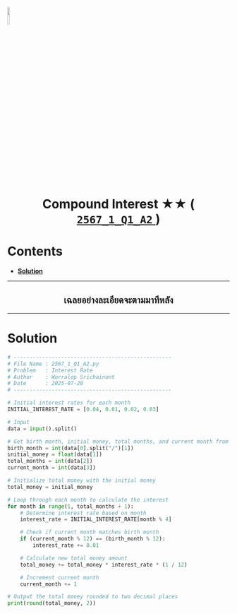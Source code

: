 <p align="left">
  <a href="../../README.md">
    <img src="../../../../Z99-OTHERS/00-common/00-back.png" style="width:10%">
  </a>
</p>

<div align="center">
  <h1>
    Compound Interest ★★ (
      <a href="https://drive.google.com/file/d/1CNrv1M8k_bTVr7CcDMwEURMhnQGlBzSb/view?usp=sharing">
        <code>2567_1_Q1_A2</code>
      </a>
    )
  </h1>
</div>

# Contents

-   [**Solution**](#solution)

---

<div align="center">
  <h2>เฉลยอย่างละเอียดจะตามมาทีหลัง</h2>
</div>

---

# Solution

```python
# --------------------------------------------------
# File Name : 2567_1_Q1_A2.py
# Problem   : Interest Rate
# Author    : Worralop Srichainont
# Date      : 2025-07-28
# --------------------------------------------------

# Initial interest rates for each month
INITIAL_INTEREST_RATE = [0.04, 0.01, 0.02, 0.03]

# Input
data = input().split()

# Get birth month, initial money, total months, and current month from input
birth_month = int(data[0].split("/")[1])
initial_money = float(data[1])
total_months = int(data[2])
current_month = int(data[3])

# Initialize total money with the initial money
total_money = initial_money

# Loop through each month to calculate the interest
for month in range(1, total_months + 1):
    # Determine interest rate based on month
    interest_rate = INITIAL_INTEREST_RATE[month % 4]

    # Check if current month matches birth month
    if (current_month % 12) == (birth_month % 12):
        interest_rate += 0.01

    # Calculate new total money amount
    total_money += total_money * interest_rate * (1 / 12)

    # Increment current month
    current_month += 1

# Output the total money rounded to two decimal places
print(round(total_money, 2))
```
